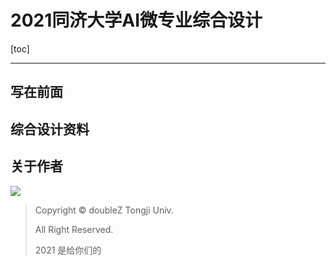 # 2021同济大学AI微专业综合设计

[toc]

-----

## 写在前面

## 综合设计资料

## 关于作者

![](https://doublez-site-bed.oss-cn-shanghai.aliyuncs.com/img/20210616121310.png)

> Copyright © doubleZ Tongji Univ.
>
> All Right Reserved.
>
> 2021 是给你们的

